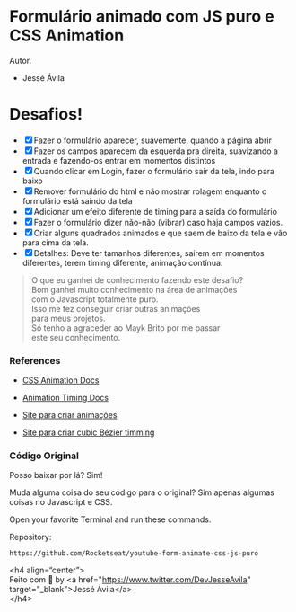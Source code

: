 <h1 class="code-line" data-line-start=0 data-line-end=1 ><a id="Formulrio_animado_com_JS_puro_e_CSS_Animation_0"></a>Formulário animado com JS puro e CSS Animation</h1>
<p class="has-line-data" data-line-start="2" data-line-end="3">Autor.</p>
<ul>
<li class="has-line-data" data-line-start="4" data-line-end="6">Jessé Ávila</li>
</ul>
<h1 class="code-line" data-line-start=6 data-line-end=7 ><a id="Desafios_6"></a>Desafios!</h1>
<ul>
<li class="has-line-data" data-line-start="8" data-line-end="9"><input type="checkbox" id="checkbox3461" checked="true"><label for="checkbox3461">Fazer o formulário aparecer, suavemente, quando a página abrir</label></li>
<li class="has-line-data" data-line-start="9" data-line-end="10"><input type="checkbox" id="checkbox3462" checked="true"><label for="checkbox3462">Fazer os campos aparecem da esquerda pra direita, suavizando a entrada e fazendo-os entrar em momentos distintos</label></li>
<li class="has-line-data" data-line-start="10" data-line-end="11"><input type="checkbox" id="checkbox3463" checked="true"><label for="checkbox3463">Quando clicar em Login, fazer o formulário sair da tela, indo para baixo</label></li>
<li class="has-line-data" data-line-start="11" data-line-end="12"><input type="checkbox" id="checkbox3464" checked="true"><label for="checkbox3464">Remover formulário do html e não mostrar rolagem enquanto o formulário está saindo da tela</label></li>
<li class="has-line-data" data-line-start="12" data-line-end="13"><input type="checkbox" id="checkbox3465" checked="true"><label for="checkbox3465">Adicionar um efeito diferente de timing para a saída do formulário</label></li>
<li class="has-line-data" data-line-start="13" data-line-end="14"><input type="checkbox" id="checkbox3466" checked="true"><label for="checkbox3466">Fazer o formulário dizer não-não (vibrar) caso haja campos vazios.</label></li>
<li class="has-line-data" data-line-start="14" data-line-end="15"><input type="checkbox" id="checkbox3467" checked="true"><label for="checkbox3467">Criar alguns quadrados animados e que saem de baixo da tela e vão para cima da tela.</label></li>
<li class="has-line-data" data-line-start="15" data-line-end="17"><input type="checkbox" id="checkbox3468" checked="true"><label for="checkbox3468">Detalhes: Deve ter tamanhos diferentes, sairem em momentos diferentes, terem timing diferente, animação contínua.</label></li>
</ul>
<blockquote>
<p class="has-line-data" data-line-start="17" data-line-end="24">O que eu ganhei de conhecimento fazendo este desafio?<br>
Bom ganhei muito conhecimento na área de animações<br>
com o Javascript totalmente puro.<br>
Isso me fez conseguir criar outras animações<br>
para meus projetos.<br>
Só tenho a agraceder ao Mayk Brito por me passar<br>
este seu conhecimento.</p>
</blockquote>
<h3 class="code-line" data-line-start=26 data-line-end=27 ><a id="References_26"></a>References</h3>
<ul>
<li class="has-line-data" data-line-start="29" data-line-end="31">
<p class="has-line-data" data-line-start="29" data-line-end="30"><a href="https://developer.mozilla.org/en-US/docs/Web/CSS/CSS_Animations/Using_CSS_animations">CSS Animation Docs</a></p>
</li>
<li class="has-line-data" data-line-start="31" data-line-end="33">
<p class="has-line-data" data-line-start="31" data-line-end="32"><a href="https://developer.mozilla.org/en-US/docs/Web/CSS/animation-timing-function">Animation Timing Docs</a></p>
</li>
<li class="has-line-data" data-line-start="33" data-line-end="35">
<p class="has-line-data" data-line-start="33" data-line-end="34"><a href="http://animista.net/play/basic/scale-up">Site para criar animações</a></p>
</li>
<li class="has-line-data" data-line-start="35" data-line-end="37">
<p class="has-line-data" data-line-start="35" data-line-end="36"><a href="https://matthewlein.com/tools/ceaser">Site para criar cubic Bézier timming</a></p>
</li>
</ul>
<h3 class="code-line" data-line-start=37 data-line-end=38 ><a id="Cdigo_Original_37"></a>Código Original</h3>
<p class="has-line-data" data-line-start="39" data-line-end="40">Posso baixar por lá? Sim!</p>
<p class="has-line-data" data-line-start="41" data-line-end="42">Muda alguma coisa do seu código para o original? Sim apenas algumas coisas no Javascript e CSS.</p>
<p class="has-line-data" data-line-start="43" data-line-end="44">Open your favorite Terminal and run these commands.</p>
<p class="has-line-data" data-line-start="45" data-line-end="46">Repository:</p>
<pre><code class="has-line-data" data-line-start="47" data-line-end="49" class="language-sh">https://github.com/Rocketseat/youtube-form-animate-css-js-puro
</code></pre>
<p class="has-line-data" data-line-start="49" data-line-end="52">&lt;h4 align=“center”&gt;<br>
Feito com 💜 by &lt;a href=&quot;<a href="https://www.twitter.com/DevJesseAvila">https://www.twitter.com/DevJesseAvila</a>&quot; target=&quot;_blank&quot;&gt;Jessé Ávila&lt;/a&gt;<br>
&lt;/h4&gt;</p>
